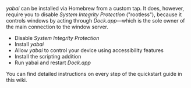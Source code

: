 *yabai* can be installed via Homebrew from a custom tap. It does, however, require you to disable *System Integrity Protection* ("rootless"), because it controls windows by acting through _Dock.app_—which is the sole owner of the main connection to the window server.

- Disable *System Integrity Protection*
- Install _yabai_
- Allow _yabai_ to control your device using accessibility features
- Install the scripting addition
- Run yabai and restart _Dock.app_

You can find detailed instructions on every step of the quickstart guide in this wiki.